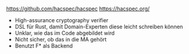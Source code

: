 https://github.com/hacspec/hacspec
https://hacspec.org/

- High-assurance cryptography verifier
- DSL für Rust, damit Domain-Experten diese leicht schreiben können
- Unklar, wie das im Code abgebildet wird
- Nicht sicher, ob das in die MA gehört
- Benutzt F* als Backend
